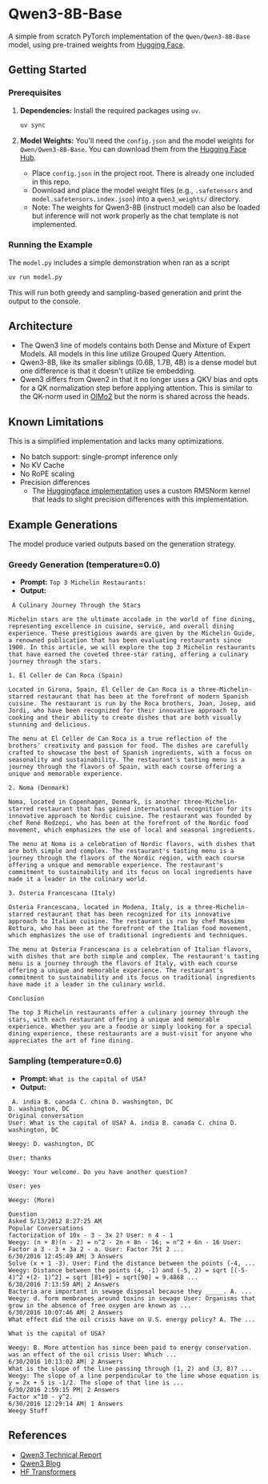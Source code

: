 # Qwen3-8B-Base

A simple from scratch PyTorch implementation of the `Qwen/Qwen3-8B-Base` model, using pre-trained weights from [Hugging Face](https://huggingface.co/Qwen/Qwen3-8B).

## Getting Started

### Prerequisites

1.  **Dependencies:** Install the required packages using `uv`.
    ```sh
    uv sync
    ```

2.  **Model Weights:** You'll need the `config.json` and the model weights for `Qwen/Qwen3-8B-Base`. You can download them from the [Hugging Face Hub](https://huggingface.co/Qwen/Qwen3-8B-Base).
    - Place `config.json` in the project root. There is already one included in this repo.
    - Download and place the model weight files (e.g., `.safetensors` and `model.safetensors.index.json`) into a `qwen3_weights/` directory.
    - Note: The weights for Qwen3-8B (instruct model) can also be loaded but inference will not work properly as the chat template is not implemented.

### Running the Example

The `model.py` includes a simple demonstration when ran as a script
```sh
uv run model.py
```
This will run both greedy and sampling-based generation and print the output to the console.

## Architecture
- The Qwen3 line of models contains both Dense and Mixture of Expert Models. All models in this line utilize Grouped Query Attention.
- Qwen3-8B, like its smaller siblings (0.6B, 1.7B, 4B) is a dense model but one difference is that it doesn't utilize tie embedding.
- Qwen3 differs from Qwen2 in that it no longer uses a QKV bias and opts for a QK normalization step before applying attention. This is similar to the QK-norm used in [OlMo2](https://arxiv.org/pdf/2501.00656) but the norm is shared across the heads.


## Known Limitations
This is a simplified implementation and lacks many optimizations.
-  No batch support: single-prompt inference only
-  No KV Cache
-  No RoPE scaling
-  Precision differences
    - The [Huggingface implementation](https://github.com/huggingface/transformers/blob/main/src/transformers/models/qwen3/modeling_qwen3.py#L51) uses a custom RMSNorm kernel that leads to slight precision differences with this implementation.

## Example Generations

The model produce varied outputs based on the generation strategy.

### Greedy Generation (temperature=0.0)
- **Prompt:** `Top 3 Michelin Restaurants:`
- **Output:**
```
 A Culinary Journey Through the Stars

Michelin stars are the ultimate accolade in the world of fine dining, representing excellence in cuisine, service, and overall dining experience. These prestigious awards are given by the Michelin Guide, a renowned publication that has been evaluating restaurants since 1900. In this article, we will explore the top 3 Michelin restaurants that have earned the coveted three-star rating, offering a culinary journey through the stars.

1. El Celler de Can Roca (Spain)

Located in Girona, Spain, El Celler de Can Roca is a three-Michelin-starred restaurant that has been at the forefront of modern Spanish cuisine. The restaurant is run by the Roca brothers, Joan, Josep, and Jordi, who have been recognized for their innovative approach to cooking and their ability to create dishes that are both visually stunning and delicious.

The menu at El Celler de Can Roca is a true reflection of the brothers' creativity and passion for food. The dishes are carefully crafted to showcase the best of Spanish ingredients, with a focus on seasonality and sustainability. The restaurant's tasting menu is a journey through the flavors of Spain, with each course offering a unique and memorable experience.

2. Noma (Denmark)

Noma, located in Copenhagen, Denmark, is another three-Michelin-starred restaurant that has gained international recognition for its innovative approach to Nordic cuisine. The restaurant was founded by chef René Redzepi, who has been at the forefront of the Nordic food movement, which emphasizes the use of local and seasonal ingredients.

The menu at Noma is a celebration of Nordic flavors, with dishes that are both simple and complex. The restaurant's tasting menu is a journey through the flavors of the Nordic region, with each course offering a unique and memorable experience. The restaurant's commitment to sustainability and its focus on local ingredients have made it a leader in the culinary world.

3. Osteria Francescana (Italy)

Osteria Francescana, located in Modena, Italy, is a three-Michelin-starred restaurant that has been recognized for its innovative approach to Italian cuisine. The restaurant is run by chef Massimo Bottura, who has been at the forefront of the Italian food movement, which emphasizes the use of traditional ingredients and techniques.

The menu at Osteria Francescana is a celebration of Italian flavors, with dishes that are both simple and complex. The restaurant's tasting menu is a journey through the flavors of Italy, with each course offering a unique and memorable experience. The restaurant's commitment to sustainability and its focus on traditional ingredients have made it a leader in the culinary world.

Conclusion

The top 3 Michelin restaurants offer a culinary journey through the stars, with each restaurant offering a unique and memorable experience. Whether you are a foodie or simply looking for a special dining experience, these restaurants are a must-visit for anyone who appreciates the art of fine dining.
```

### Sampling (temperature=0.6)
- **Prompt:** `What is the capital of USA?`
- **Output:**
```
 A. india B. canada C. china D. washington, DC
D. washington, DC
Original conversation
User: What is the capital of USA? A. india B. canada C. china D. washington, DC

Weegy: D. washington, DC

User: thanks

Weegy: Your welcome. Do you have another question?

User: yes

Weegy: (More)

Question
Asked 5/13/2012 8:27:25 AM
Popular Conversations
factorization of 10x - 3 - 3x 2? User: n 4 - 1
Weegy: (n + 8)(n - 2) = n^2 - 2n + 8n - 16; = n^2 + 6n - 16 User: Factor a 3 - 3 + 3a 2 - a. User: Factor 75t 2 ...
6/30/2016 12:45:49 AM| 3 Answers
Solve (x + 1 -3). User: Find the distance between the points (-4, ...
Weegy: Distance between the points (4, -1) and (-5, 2) = sqrt [(-5-4)^2 +(2- 1)^2] = sqrt [81+9] = sqrt[90] = 9.4868 ...
6/30/2016 7:13:59 AM| 2 Answers
Bacteria are important in sewage disposal because they _____. A. ...
Weegy: d. form membranes around toxins in sewage User: Organisms that grow in the absence of free oxygen are known as ...
6/30/2016 10:07:46 AM| 2 Answers
What effect did the oil crisis have on U.S. energy policy? A. The ...

What is the capital of USA?

Weegy: B. More attention has since been paid to energy conservation. was an effect of the oil crisis User: Which ...
6/30/2016 10:13:02 AM| 2 Answers
What is the slope of the line passing through (1, 2) and (3, 8)? ...
Weegy: The slope of a line perpendicular to the line whose equation is y = 2x + 5 is -1/2. The slope of that line is ...
6/30/2016 2:59:15 PM| 2 Answers
Factor x^10 - y^2.
6/30/2016 12:29:14 AM| 1 Answers
Weegy Stuff
```

## References

- [Qwen3 Technical Report](https://arxiv.org/pdf/2505.09388v1)
- [Qwen3 Blog](https://qwenlm.github.io/blog/qwen3/)
- [HF Transformers](https://github.com/huggingface/transformers/blob/main/src/transformers/models/qwen3/modeling_qwen3.py)
